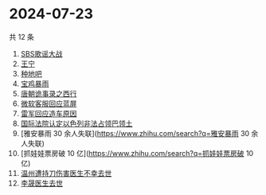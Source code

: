 # 2024-07-23

共 12 条

<!-- BEGIN ZHIHUSEARCH -->
<!-- 最后更新时间 Tue Jul 23 2024 12:22:32 GMT+0800 (China Standard Time) -->
1. [SBS歌谣大战](https://www.zhihu.com/search?q=SBS歌谣大战)
1. [王宁](https://www.zhihu.com/search?q=王宁)
1. [种地吧](https://www.zhihu.com/search?q=种地吧)
1. [宝鸡暴雨](https://www.zhihu.com/search?q=宝鸡暴雨)
1. [唐朝诡事录之西行](https://www.zhihu.com/search?q=唐朝诡事录之西行)
1. [微软客服回应蓝屏](https://www.zhihu.com/search?q=微软客服回应蓝屏)
1. [雷军回应造车原因](https://www.zhihu.com/search?q=雷军回应造车原因)
1. [国际法院认定以色列非法占领巴领土](https://www.zhihu.com/search?q=国际法院认定以色列非法占领巴领土)
1. [雅安暴雨 30 余人失联](https://www.zhihu.com/search?q=雅安暴雨 30 余人失联)
1. [抓娃娃票房破 10 亿](https://www.zhihu.com/search?q=抓娃娃票房破 10 亿)
1. [温州遭持刀伤害医生不幸去世](https://www.zhihu.com/search?q=温州遭持刀伤害医生不幸去世)
1. [李晟医生去世](https://www.zhihu.com/search?q=李晟医生去世)
<!-- END ZHIHUSEARCH -->
